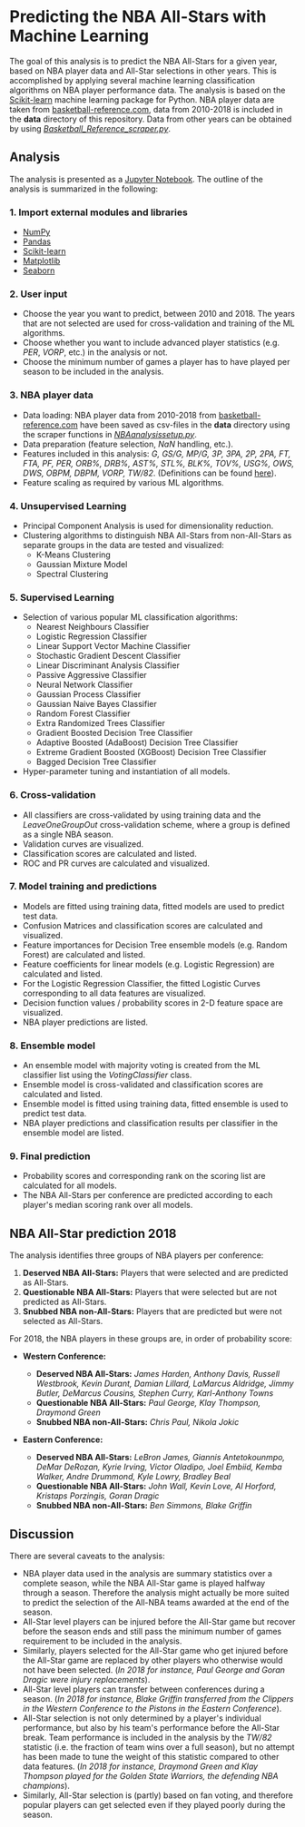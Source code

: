 # Predicting the NBA All-Stars with Machine Learning

The goal of this analysis is to predict the NBA All-Stars for a given year, based on NBA player data and All-Star selections in other years. This is accomplished by applying several machine learning classification algorithms on NBA player performance data. The analysis is based on the [Scikit-learn](http://scikit-learn.org) machine learning package for Python. NBA player data are taken from [basketball-reference.com](https://www.basketball-reference.com), data from 2010-2018 is included in the **data** directory of this repository. Data from other years can be obtained by using [*Basketball_Reference_scraper.py*](Basketball_Reference_scraper.py).  

## Analysis

The analysis is presented as a [Jupyter Notebook](NBA_All-Stars.ipynb). The outline of the analysis is summarized in the following:

### 1. Import external modules and libraries

- [NumPy](http://www.numpy.org)
- [Pandas](https://pandas.pydata.org)
- [Scikit-learn](http://scikit-learn.org)
- [Matplotlib](https://matplotlib.org/)
- [Seaborn](https://seaborn.pydata.org/)

### 2. User input

- Choose the year you want to predict, between 2010 and 2018. The years that are not selected are used for cross-validation and training of the ML algorithms.
- Choose whether you want to include advanced player statistics (e.g. *PER*, *VORP*, etc.) in the analysis or not.
- Choose the minimum number of games a player has to have played per season to be included in the analysis.

### 3. NBA player data

- Data loading: NBA player data from 2010-2018 from [basketball-reference.com](https://www.basketball-reference.com) have been saved as csv-files in the **data** directory using the scraper functions in [*NBAanalysissetup.py*](NBAanalysissetup.py).
- Data preparation (feature selection, *NaN* handling, etc.).
- Features included in this analysis: *G, GS/G, MP/G, 3P, 3PA, 2P, 2PA, FT, FTA, PF, PER, ORB%, DRB%, AST%, STL%, BLK%, TOV%, USG%, OWS, DWS, OBPM, DBPM, VORP, TW/82*. (Definitions can be found [here](https://www.basketball-reference.com/about/glossary.html)).
- Feature scaling as required by various ML algorithms.

### 4. Unsupervised Learning

- Principal Component Analysis is used for dimensionality reduction.
- Clustering algorithms to distinguish NBA All-Stars from non-All-Stars as separate groups in the data are tested and visualized:
	- K-Means Clustering
	- Gaussian Mixture Model
	- Spectral Clustering 

### 5. Supervised Learning

- Selection of various popular ML classification algorithms:
	- Nearest Neighbours Classifier
	- Logistic Regression Classifier
	- Linear Support Vector Machine Classifier
	- Stochastic Gradient Descent Classifier
	- Linear Discriminant Analysis Classifier
	- Passive Aggressive Classifier
	- Neural Network Classifier
	- Gaussian Process Classifier
	- Gaussian Naive Bayes Classifier
	- Random Forest Classifier
	- Extra Randomized Trees Classifier
	- Gradient Boosted Decision Tree Classifier
	- Adaptive Boosted (AdaBoost) Decision Tree Classifier
	- Extreme Gradient Boosted (XGBoost) Decision Tree Classifier
	- Bagged Decision Tree Classifier
- Hyper-parameter tuning and instantiation of all models.

### 6. Cross-validation 

- All classifiers are cross-validated by using training data and the *LeaveOneGroupOut* cross-validation scheme, where a group is defined as a single NBA season.
- Validation curves are visualized.
- Classification scores are calculated and listed.
- ROC and PR curves are calculated and visualized.

### 7. Model training and predictions

- Models are fitted using training data, fitted models are used to predict test data.
- Confusion Matrices and classification scores are calculated and visualized.
- Feature importances for Decision Tree ensemble models (e.g. Random Forest) are calculated and listed.
- Feature coefficients for linear models (e.g. Logistic Regression) are calculated and listed.
- For the Logistic Regression Classifier, the fitted Logistic Curves corresponding to all data features are visualized.
- Decision function values / probability scores in 2-D feature space are visualized.
- NBA player predictions are listed.

### 8. Ensemble model

- An ensemble model with majority voting is created from the ML classifier list using the *VotingClassifier* class.
- Ensemble model is cross-validated and classification scores are calculated and listed.
- Ensemble model is fitted using training data, fitted ensemble is used to predict test data.
- NBA player predictions and classification results per classifier in the ensemble model are listed.

### 9. Final prediction

- Probability scores and corresponding rank on the scoring list are calculated for all models.
- The NBA All-Stars per conference are predicted according to each player's median scoring rank over all models.

## NBA All-Star prediction 2018

The analysis identifies three groups of NBA players per conference:

1. **Deserved NBA All-Stars:**     Players that were selected and are predicted as All-Stars.
2. **Questionable NBA All-Stars:** Players that were selected but are not predicted as All-Stars.
3. **Snubbed NBA non-All-Stars:**  Players that are predicted but were not selected as All-Stars.

For 2018, the NBA players in these groups are, in order of probability score:

- **Western Conference:**

	- **Deserved NBA All-Stars:** *James Harden, Anthony Davis, Russell Westbrook, Kevin Durant, Damian Lillard, LaMarcus Aldridge, Jimmy Butler, DeMarcus Cousins, Stephen Curry, Karl-Anthony Towns*
	- **Questionable NBA All-Stars:** *Paul George, Klay Thompson, Draymond Green*
	- **Snubbed NBA non-All-Stars:** *Chris Paul, Nikola Jokic*

- **Eastern Conference:**

	- **Deserved NBA All-Stars:** *LeBron James, Giannis Antetokounmpo, DeMar DeRozan, Kyrie Irving, Victor Oladipo, Joel Embiid, Kemba Walker, Andre Drummond, Kyle Lowry, Bradley Beal*
	- **Questionable NBA All-Stars:** *John Wall, Kevin Love, Al Horford, Kristaps Porzingis, Goran Dragic*
	- **Snubbed NBA non-All-Stars:** *Ben Simmons, Blake Griffin*

## Discussion

There are several caveats to the analysis:

- NBA player data used in the analysis are summary statistics over a complete season, while the NBA All-Star game is played halfway through a season. Therefore the analysis might actually be more suited to predict the selection of the All-NBA teams awarded at the end of the season.
- All-Star level players can be injured before the All-Star game but recover before the season ends and still pass the minimum number of games requirement to be included in the analysis.
- Similarly, players selected for the All-Star game who get injured before the All-Star game are replaced by other players who otherwise would not have been selected. (*In 2018 for instance, Paul George and Goran Dragic were injury replacements*). 
- All-Star level players can transfer between conferences during a season. (*In 2018 for instance, Blake Griffin transferred from the Clippers in the Western Conference to the Pistons in the Eastern Conference*).
- All-Star selection is not only determined by a player's individual performance, but also by his team's performance before the All-Star break. Team performance is included in the analysis by the *TW/82* statistic (i.e. the fraction of team wins over a full season), but no attempt has been made to tune the weight of this statistic compared to other data features. (*In 2018 for instance, Draymond Green and Klay Thompson played for the Golden State Warriors, the defending NBA champions*).
- Similarly, All-Star selection is (partly) based on fan voting, and therefore popular players can get selected even if they played poorly during the season. 
